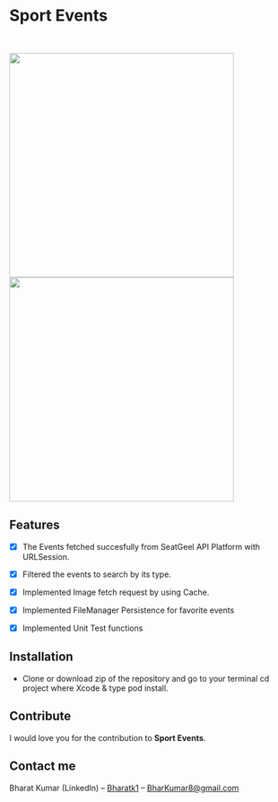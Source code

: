 
# Sport Events
<br />

<p align="row">
<img src= "https://media.giphy.com/media/Yv9hAwlHkxznBSUeTW/giphy.gif" width="400" >
<img src= "https://media.giphy.com/media/gcyj4t0PeseJWqvsDf/giphy.gif" width="400" >
</p>

## Features

- [x] The Events fetched succesfully from SeatGeel API Platform with URLSession.
- [x] Filtered the events to search by its type.
- [x] Implemented Image fetch request by using Cache.
- [x] Implemented FileManager Persistence for favorite events
- [x] Implemented Unit Test functions


## Installation

- Clone or download zip of the repository and go to your terminal cd project where Xcode & type pod install.

## Contribute

I would love you for the contribution to **Sport Events**.

## Contact me

Bharat Kumar (LinkedIn) – [Bharatk1](https://www.linkedin.com/in/bharatk1/) – BharKumar8@gmail.com
